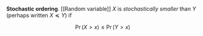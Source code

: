 **Stochastic ordering**. [[Random variable]] $X$ is _stochastically smaller_ than $Y$ (perhaps written $X \preccurlyeq Y$) if

$$
\Pr(X > x) \leqslant \Pr(Y > x)
$$